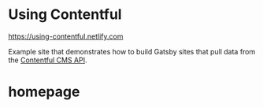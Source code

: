 # Using Contentful

https://using-contentful.netlify.com

Example site that demonstrates how to build Gatsby sites that pull data from the
[Contentful CMS API](https://www.contentful.com/).
# homepage
